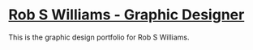 # [Rob S Williams - Graphic Designer](http://rob-s-williams.com)

This is the graphic design portfolio for Rob S Williams. 
